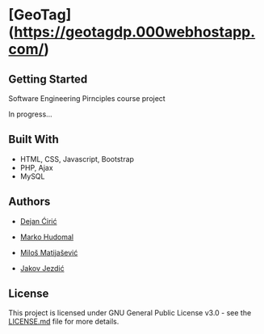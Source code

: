 # [GeoTag] (https://geotagdp.000webhostapp.com/)

## Getting Started

Software Engineering Pirnciples course project

In progress...

## Built With
* HTML, CSS, Javascript, Bootstrap
* PHP, Ajax
* MySQL

## Authors

* [Dejan Ćirić](https://github.com/dejanciric)

* [Marko Hudomal](https://github.com/marko-hudomal)

* [Miloš Matijašević](https://github.com/arnold0p)

* [Jakov Jezdić](https://github.com/jakovj)

## License

This project is licensed under GNU General Public License v3.0 - see the [LICENSE.md](LICENSE.md) file for more details.

